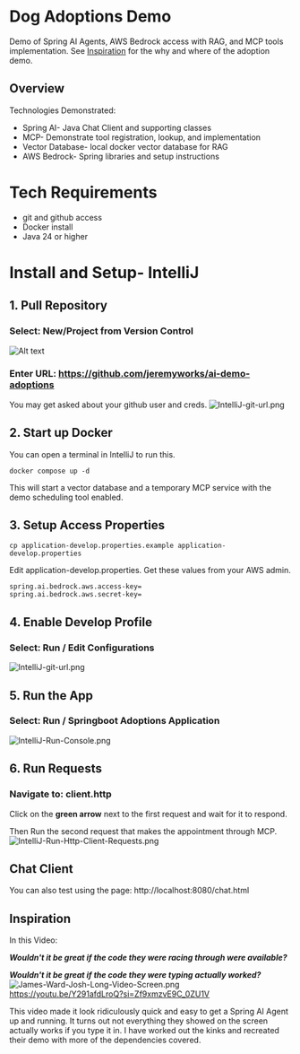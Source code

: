 # Dog Adoptions Demo
Demo of Spring AI Agents, AWS Bedrock access with RAG, and MCP tools implementation. 
See [Inspiration](#inspiration) for the why and where of the adoption demo.

## Overview
Technologies Demonstrated:
* Spring AI- Java Chat Client and supporting classes
* MCP- Demonstrate tool registration, lookup, and implementation
* Vector Database- local docker vector database for RAG
* AWS Bedrock- Spring libraries and setup instructions

# Tech Requirements
* git and github access
* Docker install
* Java 24 or higher

# Install and Setup- IntelliJ

## 1. Pull Repository

### Select: New/Project from Version Control
![Alt text](docs/images/IntelliJ-project-from-version-control.png)

### Enter URL: https://github.com/jeremyworks/ai-demo-adoptions
You may get asked about your github user and creds.
![IntelliJ-git-url.png](docs/images/IntelliJ-git-url.png)

## 2. Start up Docker
You can open a terminal in IntelliJ to run this.

``docker compose up -d``

This will start a vector database and a temporary MCP service with
the demo scheduling tool enabled.

## 3. Setup Access Properties
``cp application-develop.properties.example application-develop.properties``

Edit application-develop.properties. Get these values from your AWS admin.
```
spring.ai.bedrock.aws.access-key=
spring.ai.bedrock.aws.secret-key=
```

## 4. Enable Develop Profile
### Select: Run / Edit Configurations
![IntelliJ-git-url.png](docs/images/IntelliJ-set-develop-profile.png)

## 5. Run the App
### Select: Run / Springboot Adoptions Application
![IntelliJ-Run-Console.png](docs/images/IntelliJ-Run-Console.png)

## 6. Run Requests
### Navigate to: client.http
Click on the **green arrow** next to the first request and wait for it to respond.

Then Run the second request that makes the appointment through MCP.
![IntelliJ-Run-Http-Client-Requests.png](docs/images/IntelliJ-Run-Http-Client-Requests.png)

## Chat Client
You can also test using the page: http://localhost:8080/chat.html


## Inspiration
In this Video:

_**Wouldn't it be great if the code they were racing through were available?**_

_**Wouldn't it be great if the code they were typing actually worked?**_
![James-Ward-Josh-Long-Video-Screen.png](docs/images/James-Ward-Josh-Long-Video-Screen.png)
https://youtu.be/Y291afdLroQ?si=Zf9xmzvE9C_0ZU1V

This video made it look ridiculously quick and easy to get a Spring AI Agent up and running.
It turns out not everything they showed on the screen actually works if you type it in.
I have worked out the kinks and recreated their demo with more of the dependencies covered.





